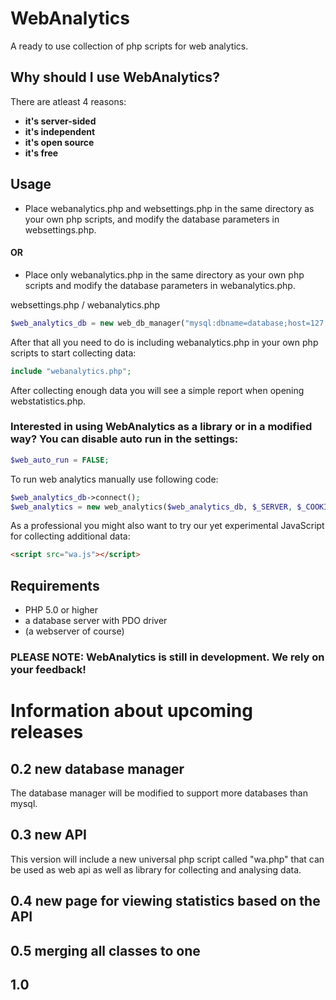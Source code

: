 # WebAnalytics
A ready to use collection of php scripts for web analytics.

## Why should I use WebAnalytics?
There are atleast 4 reasons:
* **it's server-sided**
* **it's independent**
* **it's open source**
* **it's free**

## Usage
* Place webanalytics.php and websettings.php in the same directory as your own php scripts, and modify the database parameters in websettings.php.
#### OR
* Place only webanalytics.php in the same directory as your own php scripts and modify the database parameters in webanalytics.php.

websettings.php / webanalytics.php
```php
$web_analytics_db = new web_db_manager("mysql:dbname=database;host=127.0.0.1", "user", "password");
```

After that all you need to do is including webanalytics.php in your own php scripts to start collecting data:
```php
include "webanalytics.php";
```

After collecting enough data you will see a simple report when opening webstatistics.php.

### Interested in using WebAnalytics as a library or in a modified way? You can disable auto run in the settings:
```php
$web_auto_run = FALSE;
```

To run web analytics manually use following code:
```php
$web_analytics_db->connect();
$web_analytics = new web_analytics($web_analytics_db, $_SERVER, $_COOKIE);
```

As a professional you might also want to try our yet experimental JavaScript for collecting additional data:
```html
<script src="wa.js"></script>
```

## Requirements
* PHP 5.0 or higher
* a database server with PDO driver
* (a webserver of course)

### PLEASE NOTE: WebAnalytics is still in development. We rely on your feedback!

# Information about upcoming releases
## 0.2 new database manager
The database manager will be modified to support more databases than mysql.
## 0.3 new API
This version will include a new universal php script called "wa.php" that can be used as web api as well as library for collecting and analysing data.
## 0.4 new page for viewing statistics based on the API
## 0.5 merging all classes to one
## 1.0
